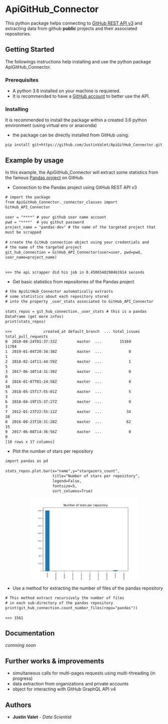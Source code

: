 # ApiGitHub_Connector

This python package helps connecting to [GitHub REST API v3](https://developer.github.com/v3/) and extracting data from github **public** projects and their associated repositories.

## Getting Started

The followings instructions help installing and use the python package ApiGitHub_Connector.

### Prerequisites

* A python 3.6 installed on your machine is requiered.
* It is recommended to have a [GitHub account](https://github.com) to better use the API.  

### Installing

It is recommended to install the package within a created 3.6 python environment (using virtual env or anaconda)

* the package can be directly installed from GitHub using:

```
pip install git+https://github.com/JustinValet/ApiGitHub_Connector.git
```

## Example by usage

In this example, the ApiGitHub_Connector will extract some statistics from the famous [Pandas project](https://github.com/pandas-dev) on GitHub.

* Connection to the Pandas project using GitHub REST API v3

```
# import the package
from ApiGitHub_Connector._connector_classes import GitHub_API_Connector

user = "****" # your github user name account
pwd = "****"  # you githut password 
project_name = "pandas-dev" # the name of the targeted project that must be scrapped

# create the GitHub connection object using your credentials and 
# the name of the targeted project
git_hub_connection = GitHub_API_Connector(user=user, pwd=pwd, user_name=project_name)


>>> the api scrapper did his job in 0.4506540298461914 seconds
```

* Get basic statistics from repositories of the Pandas project

```
# the ApiGitHub_Connector automatically extracts
# some statistics about each repository stored 
# into the property _user_stats associated to GitHub_API_Connector

stats_repos = git_hub_connection._user_stats # this is a pandas DataFrame (get more infos)
print(stats_repos)

>>>              created_at default_branch  ... total_issues  total_pull_requests
0  2010-08-24T01:37:33Z         master  ...        15169                11704
1  2019-01-04T20:34:38Z         master  ...            0                    1
2  2018-02-14T11:44:59Z         master  ...            1                    5
3  2017-06-10T14:31:39Z         master  ...            0                    0
4  2016-01-07T01:24:58Z         master  ...            0                   10
5  2018-05-15T17:55:01Z         master  ...            5                    3
6  2018-04-19T15:37:27Z         master  ...            0                    3
7  2012-01-23T22:55:12Z         master  ...           34                   38
8  2016-08-23T18:31:28Z         master  ...           62                   15
9  2017-06-08T14:36:56Z         master  ...            0                    0
[10 rows x 17 columns]

```

* Plot the number of stars per repository

```
import pandas as pd

stats_repos.plot.bar(x="name",y="stargazers_count",
                     title="Number of stars per repository",
                     legend=False,
                     fontsize=5,
                     sort_columns=True)

```

<p align="center">
  <img src="https://github.com/JustinValet/ApiGitHub_Connector/blob/master/doc/Figure_1.png" width="350">
</p>


* Use a method for extracting the number of files of the pandas repository

```
# This method extract recursively the number of files 
# in each sub-directory of the pandas repository
print(git_hub_connection.count_number_files(repo="pandas"))

>>> 1561

```

## Documentation 
*comming soon*

## Further works & improvements 
* simultaneous calls for multi-pages requests using multi-threading (in progress)
* data extraction from organizations and private accounts 
* object for interacting with GitHub GraphQL API v4

## Authors

* **Justin Valet** - *Data Scientist* 

